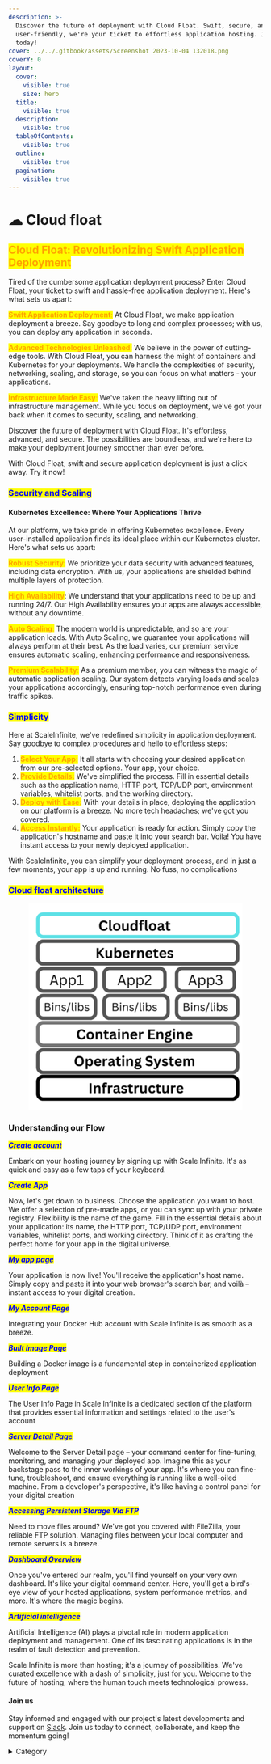 ```yaml
---
description: >-
  Discover the future of deployment with Cloud Float. Swift, secure, and
  user-friendly, we're your ticket to effortless application hosting. Join us
  today!
cover: ../../.gitbook/assets/Screenshot 2023-10-04 132018.png
coverY: 0
layout:
  cover:
    visible: true
    size: hero
  title:
    visible: true
  description:
    visible: true
  tableOfContents:
    visible: true
  outline:
    visible: true
  pagination:
    visible: true
---
```


# ☁ Cloud float

## <mark style="color:orange;">Cloud Float: Revolutionizing Swift Application Deployment</mark>

Tired of the cumbersome application deployment process? Enter Cloud Float, your ticket to swift and hassle-free application deployment. Here's what sets us apart:

<mark style="color:orange;">**Swift Application Deployment**</mark><mark style="color:orange;">:</mark> At Cloud Float, we make application deployment a breeze. Say goodbye to long and complex processes; with us, you can deploy any application in seconds.&#x20;

<mark style="color:orange;">**Advanced Technologies Unleashed**</mark><mark style="color:orange;">:</mark> We believe in the power of cutting-edge tools. With Cloud Float, you can harness the might of containers and Kubernetes for your deployments. We handle the complexities of security, networking, scaling, and storage, so you can focus on what matters - your applications.

&#x20;<mark style="color:orange;">**Infrastructure Made Easy**</mark><mark style="color:orange;">:</mark> We've taken the heavy lifting out of infrastructure management. While you focus on deployment, we've got your back when it comes to security, scaling, and networking.

Discover the future of deployment with Cloud Float. It's effortless, advanced, and secure. The possibilities are boundless, and we're here to make your deployment journey smoother than ever before.

With Cloud Float, swift and secure application deployment is just a click away. Try it now!

### <mark style="color:blue;">Security and Scaling</mark>

#### Kubernetes Excellence: Where Your Applications Thrive

At our platform, we take pride in offering Kubernetes excellence. Every user-installed application finds its ideal place within our Kubernetes cluster. Here's what sets us apart:

&#x20;<mark style="color:orange;">**Robust Security**</mark><mark style="color:orange;">:</mark> We prioritize your data security with advanced features, including data encryption. With us, your applications are shielded behind multiple layers of protection.

&#x20;<mark style="color:orange;">**High Availability**</mark>: We understand that your applications need to be up and running 24/7. Our High Availability ensures your apps are always accessible, without any downtime.

&#x20;<mark style="color:orange;">**Auto Scaling**</mark><mark style="color:orange;">:</mark> The modern world is unpredictable, and so are your application loads. With Auto Scaling, we guarantee your applications will always perform at their best. As the load varies, our premium service ensures automatic scaling, enhancing performance and responsiveness.

&#x20;<mark style="color:orange;">**Premium Scalability**</mark><mark style="color:orange;">:</mark> As a premium member, you can witness the magic of automatic application scaling. Our system detects varying loads and scales your applications accordingly, ensuring top-notch performance even during traffic spikes.

### <mark style="color:blue;">Simplicity</mark>

Here at ScaleInfinite, we've redefined simplicity in application deployment. Say goodbye to complex procedures and hello to effortless steps:

1. <mark style="color:orange;">**Select Your App:**</mark> It all starts with choosing your desired application from our pre-selected options. Your app, your choice.
2. <mark style="color:orange;">**Provide Details:**</mark> We've simplified the process. Fill in essential details such as the application name, HTTP port, TCP/UDP port, environment variables, whitelist ports, and the working directory.
3. <mark style="color:orange;">**Deploy with Ease:**</mark> With your details in place, deploying the application on our platform is a breeze. No more tech headaches; we've got you covered.
4. <mark style="color:orange;">**Access Instantly:**</mark> Your application is ready for action. Simply copy the application's hostname and paste it into your search bar. Voila! You have instant access to your newly deployed application.

With ScaleInfinite, you can simplify your deployment process, and in just a few moments, your app is up and running. No fuss, no complications

### <mark style="color:blue;">Cloud float architecture</mark>

<figure><img src="../../.gitbook/assets/Screenshot 2023-08-12 150804.png" alt=""><figcaption></figcaption></figure>



### Understanding our Flow

_<mark style="color:blue;">**Create account**</mark>_

Embark on your hosting journey by signing up with Scale Infinite. It's as quick and easy as a few taps of your keyboard.



_<mark style="color:blue;">**Create App**</mark>_

Now, let's get down to business. Choose the application you want to host. We offer a selection of pre-made apps, or you can sync up with your private registry. Flexibility is the name of the game. Fill in the essential details about your application: its name, the HTTP port, TCP/UDP port, environment variables, whitelist ports, and working directory. Think of it as crafting the perfect home for your app in the digital universe.



_<mark style="color:blue;">**My app page**</mark>_

Your application is now live! You'll receive the application's host name. Simply copy and paste it into your web browser's search bar, and voilà – instant access to your digital creation.



_<mark style="color:blue;">**My Account Page**</mark>_

Integrating your Docker Hub account with Scale Infinite is as smooth as a breeze.



_<mark style="color:blue;">**Built Image Page**</mark>_

Building a Docker image is a fundamental step in containerized application deployment



_<mark style="color:blue;">**User Info Page**</mark>_

The User Info Page in Scale Infinite is a dedicated section of the platform that provides essential information and settings related to the user's account



_<mark style="color:blue;">**Server Detail Page**</mark>_

Welcome to the Server Detail page – your command center for fine-tuning, monitoring, and managing your deployed app.  Imagine this as your backstage pass to the inner workings of your app. It's where you can fine-tune, troubleshoot, and ensure everything is running like a well-oiled machine. From a developer's perspective, it's like having a control panel for your digital creation



_<mark style="color:blue;">**Accessing Persistent Storage Via FTP**</mark>_

Need to move files around? We've got you covered with FileZilla, your reliable FTP solution. Managing files between your local computer and remote servers is a breeze.



_<mark style="color:blue;">**Dashboard Overview**</mark>_

Once you've entered our realm, you'll find yourself on your very own dashboard. It's like your digital command center. Here, you'll get a bird's-eye view of your hosted applications, system performance metrics, and more. It's where the magic begins.



_<mark style="color:blue;">**Artificial intelligence**</mark>_

Artificial Intelligence (AI) plays a pivotal role in modern application deployment and management. One of its fascinating applications is in the realm of fault detection and prevention.&#x20;



Scale Infinite is more than hosting; it's a journey of possibilities. We've curated excellence with a dash of simplicity, just for you. Welcome to the future of hosting, where the human touch meets technological prowess.

#### Join us

Stay informed and engaged with our project's latest developments and support on [Slack](https://app.slack.com/client/T04QS32JX6E/C04QKEWE146). Join us today to connect, collaborate, and keep the momentum going!&#x20;

<details>

<summary>Category</summary>

Kubernetes, cloud computing, DevOps, cloud services, hosting platform, container orchestration, cloud infrastructure, cloud deployment, cloud management, cloud technology, cloud solutions&#x20;

</details>
